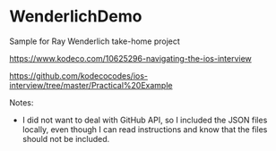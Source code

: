 # WenderlichDemo
Sample for Ray Wenderlich take-home project

https://www.kodeco.com/10625296-navigating-the-ios-interview

https://github.com/kodecocodes/ios-interview/tree/master/Practical%20Example


Notes:
- I did not want to deal with GitHub API, so I included the JSON files locally, even though I can read instructions and know that the files should not be included. 